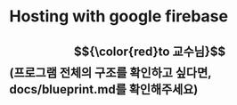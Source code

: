 # Hosting with google firebase
## $${\color{red}to 교수님}$$ (프로그램 전체의 구조를 확인하고 싶다면, docs/blueprint.md를 확인해주세요)
